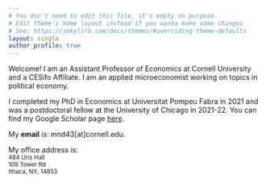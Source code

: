 ```yaml
---
# You don't need to edit this file, it's empty on purpose.
# Edit theme's home layout instead if you wanna make some changes
# See: https://jekyllrb.com/docs/themes/#overriding-theme-defaults
layout: single
author_profile: true
---
```



Welcome! I am an Assistant Professor of Economics at Cornell University and a CESifo Affiliate. I am an applied microeconomist working on topics in political economy. 

I completed my PhD in Economics at Universitat Pompeu Fabra in 2021 and was a postdoctoral fellow at the University of Chicago in 2021-22. You can find my Google Scholar page [here]().

My **email** is: mnd43\[at]cornell.edu.

My office address is:  
<small>
484 Uris Hall  
109 Tower Rd  
Ithaca, NY, 14853
<small>
